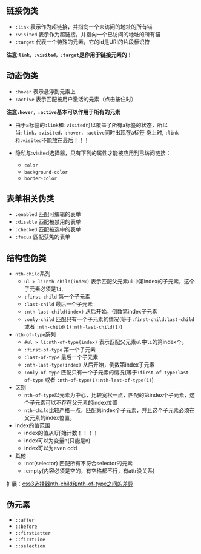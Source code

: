 
## 链接伪类  

- `:link`  表示作为超链接，并指向一个未访问的地址的所有锚
- `:visited` 表示作为超链接，并指向一个已访问的地址的所有锚
- `:target`  代表一个特殊的元素，它的id是URI的片段标识符
  
**注意:`link，:visited，:target`是作用于链接元素的！**

## 动态伪类  

- `:hover`  表示悬浮到元素上
- `:active`  表示匹配被用户激活的元素（点击按住时）

**注意`:hover，:active`基本可以作用于所有的元素**

- 由于a标签的`:link`和`:visited`可以覆盖了所有a标签的状态，所以当`:link，:visited，:hover，:active`同时出现在a标签
身上时, `:link和:visited`不能放在最后！！！

- 隐私与:visited选择器，只有下列的属性才能被应用到已访问链接：
  - `color`
  - `background-color`
  - `border-color`

## 表单相关伪类

- `:enabled` 匹配可编辑的表单
- `:disable` 匹配被禁用的表单
- `:checked` 匹配被选中的表单
- `:focus`  匹配获焦的表单

## 结构性伪类

- `nth-child`系列
  - `ul > li:nth-child(index)`  表示匹配父元素`ul`中第index的子元素，这个子元素必须是`li`,
  - `:first-child` 第一个子元素
  - `:last-child` 最后一个子元素
  - `:nth-last-child(index)` 从后开始，倒数第index子元素
  - `:only-child` 匹配只有一个子元素的情况(等于`:first-child:last-child` 或者 `:nth-child(1):nth-last-child(1)`)
- `nth-of-type`系列
  - `#ul > li:nth-of-type(index)` 表示匹配父元素`ul`中`li`的第index个。
  - `:first-of-type` 第一个子元素
  - `:last-of-type` 最后一个子元素
  - `:nth-last-type(index)` 从后开始，倒数第index子元素
  - `:only-of-type`  匹配只有一个子元素的情况(等于`:first-of-type:last-of-type` 或者 `:nth-of-type(1):nth-last-of-type(1)`)
- 区别
  - `nth-of-type`以元素为中心，比较宽松一点，匹配的第index个子元素，这个子元素可以不存在父元素的index位置
  - `nth-child`比较严格一点，匹配第index个子元素，并且这个子元素必须在父元素的index位置。
- index的值范围
  - index的值从1开始计数！！！！
  - index可以为变量n(只能是n)
  - index可以为even odd
- 其他
  - :not(selector)  匹配所有不符合selector的元素
  - :empty(内容必须是空的，有空格都不行，有attr没关系)

扩展：[css3选择器nth-child和nth-of-type之间的差异](https://www.zhangxinxu.com/wordpress/2011/06/css3%E9%80%89%E6%8B%A9%E5%99%A8nth-child%E5%92%8Cnth-of-type%E4%B9%8B%E9%97%B4%E7%9A%84%E5%B7%AE%E5%BC%82/)

## 伪元素

- `::after`
- `::before`
- `::firstLetter`
- `::firstLine`
- `::selection`
